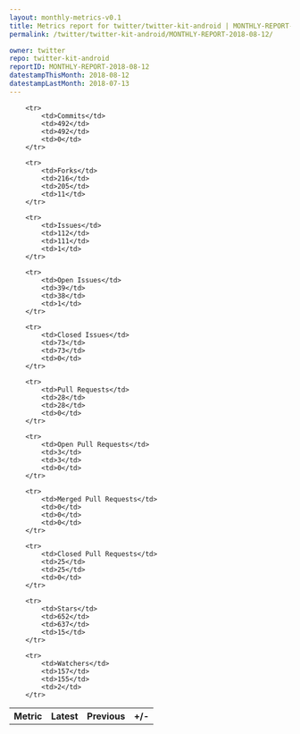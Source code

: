 ```yaml
---
layout: monthly-metrics-v0.1
title: Metrics report for twitter/twitter-kit-android | MONTHLY-REPORT-2018-08-12 | 2018-08-12
permalink: /twitter/twitter-kit-android/MONTHLY-REPORT-2018-08-12/

owner: twitter
repo: twitter-kit-android
reportID: MONTHLY-REPORT-2018-08-12
datestampThisMonth: 2018-08-12
datestampLastMonth: 2018-07-13
---
```



<table style="width: 100%;">
    <tr>
        <th>Metric</th>
        <th>Latest</th>
        <th>Previous</th>
        <th>+/-</th>
    </tr>

        <tr>
            <td>Commits</td>
            <td>492</td>
            <td>492</td>
            <td>0</td>
        </tr>
        
        <tr>
            <td>Forks</td>
            <td>216</td>
            <td>205</td>
            <td>11</td>
        </tr>
        
        <tr>
            <td>Issues</td>
            <td>112</td>
            <td>111</td>
            <td>1</td>
        </tr>
        
        <tr>
            <td>Open Issues</td>
            <td>39</td>
            <td>38</td>
            <td>1</td>
        </tr>
        
        <tr>
            <td>Closed Issues</td>
            <td>73</td>
            <td>73</td>
            <td>0</td>
        </tr>
        
        <tr>
            <td>Pull Requests</td>
            <td>28</td>
            <td>28</td>
            <td>0</td>
        </tr>
        
        <tr>
            <td>Open Pull Requests</td>
            <td>3</td>
            <td>3</td>
            <td>0</td>
        </tr>
        
        <tr>
            <td>Merged Pull Requests</td>
            <td>0</td>
            <td>0</td>
            <td>0</td>
        </tr>
        
        <tr>
            <td>Closed Pull Requests</td>
            <td>25</td>
            <td>25</td>
            <td>0</td>
        </tr>
        
        <tr>
            <td>Stars</td>
            <td>652</td>
            <td>637</td>
            <td>15</td>
        </tr>
        
        <tr>
            <td>Watchers</td>
            <td>157</td>
            <td>155</td>
            <td>2</td>
        </tr>
        
</table>
